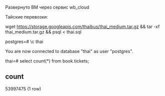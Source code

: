 Развернуто ВМ через сервис wb_cloud 

Тайские перевозки: 

wget https://storage.googleapis.com/thaibus/thai_medium.tar.gz && tar -xf thai_medium.tar.gz && psql < thai.sql

postgres=# \c thai

You are now connected to database "thai" as user "postgres".

thai=#  select count(*) from book.tickets;

  count
----------
 53997475
(1 row)
